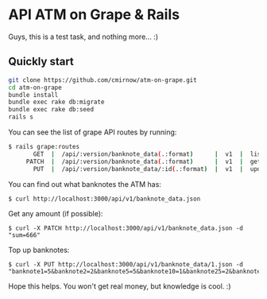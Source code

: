 # API ATM on Grape & Rails
Guys, this is a test task, and nothing more... :)

## Quickly start

```bash
git clone https://github.com/cmirnow/atm-on-grape.git
cd atm-on-grape
bundle install
bundle exec rake db:migrate
bundle exec rake db:seed
rails s
```
You can see the list of grape API routes by running:
```bash
$ rails grape:routes
       GET  |  /api/:version/banknote_data(.:format)      |  v1  |  list       
     PATCH  |  /api/:version/banknote_data(.:format)      |  v1  |  get money  
       PUT  |  /api/:version/banknote_data/:id(.:format)  |  v1  |  update cash
```
You can find out what banknotes the ATM has:
```
$ curl http://localhost:3000/api/v1/banknote_data.json
```
Get any amount (if possible):
```
$ curl -X PATCH http://localhost:3000/api/v1/banknote_data.json -d "sum=666"
```
Top up banknotes:
```
$ curl -X PUT http://localhost:3000/api/v1/banknote_data/1.json -d "banknote1=5&banknote2=2&banknote5=5&banknote10=1&banknote25=2&banknote50=3"
```
Hope this helps. You won't get real money, but knowledge is cool. :)